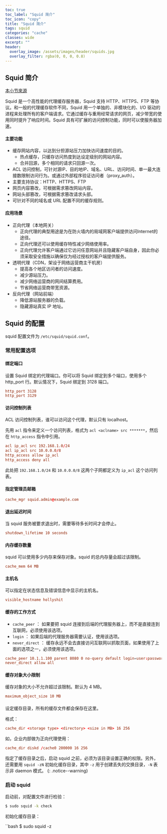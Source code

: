 ```yaml
---
toc: true
toc_label: "Squid 简介"
toc_icon: "copy"
title: "Squid 简介"
tags: squid
categories: "cache"
classes: wide
excerpt: ""
header:
  overlay_image: /assets/images/header/squids.jpg
  overlay_filter: rgba(0, 0, 0, 0.8)
---
```








## Squid 简介

[本小节來源](https://www.jianshu.com/p/ef2d34769c84)

Squid 是一个高性能的代理缓存服务器，Squid 支持 HTTP、HTTPS、FTP 等协议。和一般的代理缓存软件不同，Squid 用一个单独的、非模块化的、I/O 驱动的进程来处理所有的客户端请求。它通过缓存与重用经常请求的网页，减少带宽的使用同时提升了响应时间。Squid 具有可扩展的访问控制功能，同时可以使服务器加速。




#### 主要功能

* 缓存网站内容，以达到分担源站压力加快访问速度的目的。
	* 热点缓存，只缓存访问热度到达设定级别的网站内容。
	* 合并回源，多个相同的请求只回源一次。
* ACL 访问控制，可针对源IP、目的地IP、域名、URL、访问时间、单一最大连接数限制访问行为。或通过外部程序验证访问者（proxy_auth）。
* 主要支持协议：HTTP、HTTPS、FTP
* 网页内容篡改，可根据需求篡改网站内容。
* 网站头部篡改，可根据需求篡改请求头部。
* 可针对不同的域名或 URL 配置不同的缓存规则。



#### 应用场景

* 正向代理（本地网关）
	* 正向代理的典型用途是为在防火墙内的局域网客户端提供访问Internet的途径。
	* 正向代理还可以使用缓存特性减少网络使用率。
	* 正向代理允许客户端通过它访问任意网站并且隐藏客户端自身，因此你必须采取安全措施以确保仅为经过授权的客户端提供服务。
* 透明代理（CDN，架设于网络运营商主干机房）
	* 提高各个地区访问者的访问速度。
	* 减少源站压力。
	* 减少网络运营商的网间结算费用。
	* 节省网络运营商带宽资源。
* 反向代理（网站前端）
	* 降低源站服务器的负载。
	* 隐藏源站真实 IP 地址。

























## Squid 的配置

squid 配置文件为 `/etc/squid/squid.conf`。





### 常用配置选项



#### 绑定端口

设置 Squid 绑定的代理端口。你可以将 Squid 绑定到多个端口，使用多个 http_port 行。默认情况下，Squid 绑定到 3128 端口。

```conf
http_port 3128
http_port 3129
```


#### 访问控制列表

ACL 访问控制列表，谁可以访问这个代理，默认只有 localhost。

先用 `acl` 指令来定义一个访问列表，格式为 `acl <aclname> src *******`，然后在 `http_access` 指令中引用。

```conf
acl ip_acl src 192.168.1.0/24
acl ip_acl src 10.0.0.0/8
http_access allow ip_acl
http_access deny all
```

此处把 `192.168.1.0/24` 和 `10.0.0.0/8` 这两个子网都定义为 `ip_acl` 这个访问列表。


#### 指定管理员邮箱

```conf
cache_mgr squid.admin@example.com
```


#### 退出延迟时间

当 squid 服务被要求退出时，需要等待多长时间才会停止。

```conf
shutdown_lifetime 10 seconds
```


#### 内存缓存数量

squid 可以使用多少内存来保存对象。squid 的总内存量会超过该限制。

```conf
cache_mem 64 MB
```


#### 主机名

可以指定在状态信息及错误信息中显示的主机名。

```conf
visible_hostname hollyshit
```


#### 缓存的工作方式

* `cache_peer` ： 如果要把 squid 连接到后端的代理服务器上，而不是直接连到互联网，必须使用该选项。
* `login` ： 如果后端的代理服务器需要认证，使用该选项。
* `never_direct` ： 缓存永远不会去直接访问互联网以抓取页面，如果使用了上面的选项之一，必须使用该选项。

```conf
cache_peer 10.1.1.100 parent 8080 0 no-query default login=user:password
never_direct allow all
```


#### 缓存对象大小限制

缓存对象的大小不允许超过该限制。默认为 4 MB。

```conf
maximum_object_size 10 MB
```


####

设定缓存目录，所有的缓存文件都会保存在这里。

格式：

```conf
cache_dir <storage type> <directory> <size in MB> 16 256
```

如，企业内部做为正向代理使用：

```conf
cache_dir diskd /cache0 200000 16 256
```

指定了缓存目录之后，启动 squid 之前，必须为该目录设置正确的权限。另外，还需要用 `squid -zN` 初始化缓存目录，其中 `-z` 用于创建丢失的交换目录，`-N` 表示非 daemon 模式。
{: .notice--warning}




### 启动 squid

启动前，对配置文件进行检验：

```bash
$ sudo squid -k check
```

初始化缓存目录：

``bash
$ sudo squid -z
```
